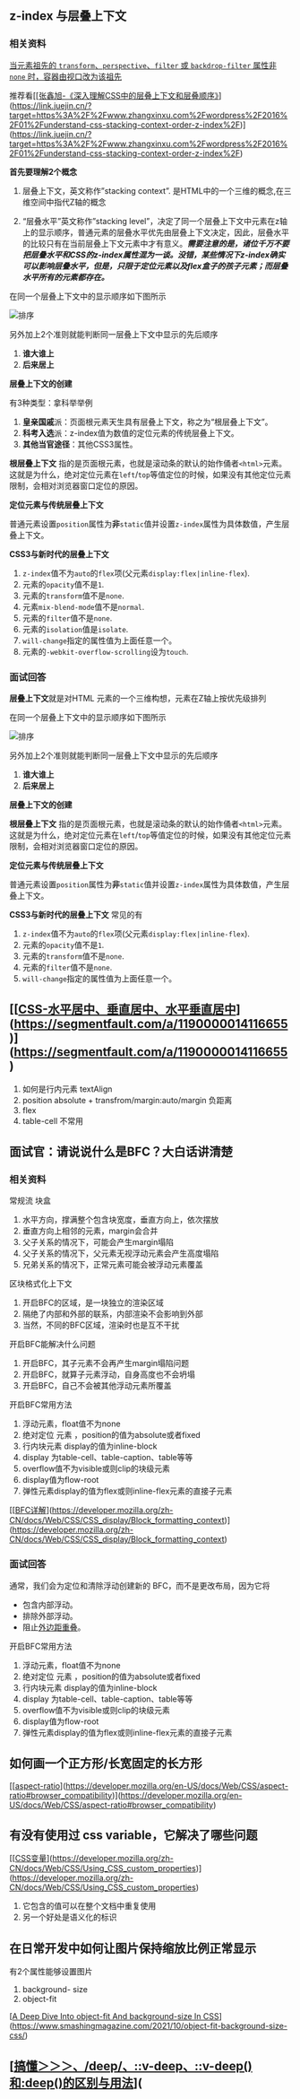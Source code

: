 
## z-index 与层叠上下文

### 相关资料

[当元素祖先的 `transform`、`perspective`、`filter` 或 `backdrop-filter` 属性非 `none` 时，容器由视口改为该祖先](https://developer.mozilla.org/zh-CN/docs/Web/CSS/position)

推荐看[[[张鑫旭-《深入理解CSS中的层叠上下文和层叠顺序》](https://link.juejin.cn/?target=https%3A%2F%2Fwww.zhangxinxu.com%2Fwordpress%2F2016%2F01%2Funderstand-css-stacking-context-order-z-index%2F)](https://link.juejin.cn/?target=https%3A%2F%2Fwww.zhangxinxu.com%2Fwordpress%2F2016%2F01%2Funderstand-css-stacking-context-order-z-index%2F)](https://link.juejin.cn/?target=https%3A%2F%2Fwww.zhangxinxu.com%2Fwordpress%2F2016%2F01%2Funderstand-css-stacking-context-order-z-index%2F)

**首先要理解2个概念**

1. 层叠上下文，英文称作”stacking context”. 是HTML中的一个三维的概念,在三维空间中指代Z轴的概念

2. “层叠水平”英文称作”stacking level”，决定了同一个层叠上下文中元素在z轴上的显示顺序，普通元素的层叠水平优先由层叠上下文决定，因此，层叠水平的比较只有在当前层叠上下文元素中才有意义。***需要注意的是，诸位千万不要把层叠水平和CSS的z-index属性混为一谈。没错，某些情况下z-index确实可以影响层叠水平，但是，只限于定位元素以及flex盒子的孩子元素；而层叠水平所有的元素都存在。***

在同一个层叠上下文中的显示顺序如下图所示

![排序](https://image.zhangxinxu.com/image/blog/201601/2016-01-09_211116.png)

另外加上2个准则就能判断同一层叠上下文中显示的先后顺序

1. **谁大谁上**
2. **后来居上**

**层叠上下文的创建**

有3种类型：拿科举举例

1. **皇亲国戚**派：页面根元素天生具有层叠上下文，称之为“根层叠上下文”。
2. **科考入选**派：z-index值为数值的定位元素的传统层叠上下文。
3. **其他当官途径**：其他CSS3属性。

**根层叠上下文**
指的是页面根元素，也就是滚动条的默认的始作俑者`<html>`元素。这就是为什么，绝对定位元素在`left`/`top`等值定位的时候，如果没有其他定位元素限制，会相对浏览器窗口定位的原因。

**定位元素与传统层叠上下文**

普通元素设置`position`属性为**非**`static`值并设置`z-index`属性为具体数值，产生层叠上下文。

**CSS3与新时代的层叠上下文**

1. `z-index`值不为`auto`的`flex`项(父元素`display:flex|inline-flex`).
2. 元素的`opacity`值不是`1`.
3. 元素的`transform`值不是`none`.
4. 元素`mix-blend-mode`值不是`normal`.
5. 元素的`filter`值不是`none`.
6. 元素的`isolation`值是`isolate`.
7. `will-change`指定的属性值为上面任意一个。
8. 元素的`-webkit-overflow-scrolling`设为`touch`.

### 面试回答

**层叠上下文**就是对HTML 元素的一个三维构想，元素在Z轴上按优先级排列

在同一个层叠上下文中的显示顺序如下图所示

![排序](https://image.zhangxinxu.com/image/blog/201601/2016-01-09_211116.png)

另外加上2个准则就能判断同一层叠上下文中显示的先后顺序

1. **谁大谁上**
2. **后来居上**

**层叠上下文的创建**

**根层叠上下文**
指的是页面根元素，也就是滚动条的默认的始作俑者`<html>`元素。这就是为什么，绝对定位元素在`left`/`top`等值定位的时候，如果没有其他定位元素限制，会相对浏览器窗口定位的原因。

**定位元素与传统层叠上下文**

普通元素设置`position`属性为**非**`static`值并设置`z-index`属性为具体数值，产生层叠上下文。

**CSS3与新时代的层叠上下文** 常见的有

1. `z-index`值不为`auto`的`flex`项(父元素`display:flex|inline-flex`).
2. 元素的`opacity`值不是`1`.
3. 元素的`transform`值不是`none`.
4. 元素的`filter`值不是`none`.
5. `will-change`指定的属性值为上面任意一个。

## [[[CSS-水平居中、垂直居中、水平垂直居中](https://segmentfault.com/a/1190000014116655)](https://segmentfault.com/a/1190000014116655)](https://segmentfault.com/a/1190000014116655)

1. 如何是行内元素 textAlign
2. position absolute + transfrom/margin:auto/margin 负距离
3. flex
4. table-cell 不常用

## 面试官：请说说什么是BFC？大白话讲清楚

### 相关资料

常规流 块盒

1. 水平方向，撑满整个包含块宽度，垂直方向上，依次摆放
2. 垂直方向上相邻的元素，margin会合并
3. 父子关系的情况下，可能会产生margin塌陷
4. 父子关系的情况下，父元素无视浮动元素会产生高度塌陷
5. 兄弟关系的情况下，正常元素可能会被浮动元素覆盖

区块格式化上下文

1. 开启BFC的区域，是一块独立的渲染区域
2. 隔绝了内部和外部的联系，内部渲染不会影响到外部
3. 当然，不同的BFC区域，渲染时也是互不干扰

开启BFC能解决什么问题

1.  开启BFC，其子元素不会再产生margin塌陷问题
2. 开启BFC，就算子元素浮动，自身高度也不会坍塌
3. 开启BFC，自己不会被其他浮动元素所覆盖

开启BFC常用方法

1. 浮动元素，float值不为none
2. 绝对定位 元素 ，position的值为absolute或者fixed
3. 行内块元素 display的值为inline-block
4. display 为table-cell、table-caption、table等等
5. overflow值不为visible或则clip的块级元素
6. display值为flow-root
7. 弹性元素display的值为flex或则inline-flex元素的直接子元素

[[[BFC详解](https://developer.mozilla.org/zh-CN/docs/Web/CSS/CSS_display/Block_formatting_context)](https://developer.mozilla.org/zh-CN/docs/Web/CSS/CSS_display/Block_formatting_context)](https://developer.mozilla.org/zh-CN/docs/Web/CSS/CSS_display/Block_formatting_context)

### 面试回答

通常，我们会为定位和清除浮动创建新的 BFC，而不是更改布局，因为它将

- 包含内部浮动。
- 排除外部浮动。
- 阻止[外边距重叠](https://developer.mozilla.org/zh-CN/docs/Web/CSS/CSS_box_model/Mastering_margin_collapsing)。

开启BFC常用方法

1. 浮动元素，float值不为none
2. 绝对定位 元素 ，position的值为absolute或者fixed
3. 行内块元素 display的值为inline-block
4. display 为table-cell、table-caption、table等等
5. overflow值不为visible或则clip的块级元素
6. display值为flow-root
7. 弹性元素display的值为flex或则inline-flex元素的直接子元素

## 如何画一个正方形/长宽固定的长方形

[[[aspect-ratio](https://developer.mozilla.org/en-US/docs/Web/CSS/aspect-ratio#browser_compatibility)](https://developer.mozilla.org/en-US/docs/Web/CSS/aspect-ratio#browser_compatibility)](https://developer.mozilla.org/en-US/docs/Web/CSS/aspect-ratio#browser_compatibility)

## 有没有使用过 css variable，它解决了哪些问题

[[[CSS变量](https://developer.mozilla.org/zh-CN/docs/Web/CSS/Using_CSS_custom_properties)](https://developer.mozilla.org/zh-CN/docs/Web/CSS/Using_CSS_custom_properties)](https://developer.mozilla.org/zh-CN/docs/Web/CSS/Using_CSS_custom_properties)

1. 它包含的值可以在整个文档中重复使用
2. 另一个好处是语义化的标识

## 在日常开发中如何让图片保持缩放比例正常显示

有2个属性能够设置图片

1. background- size
2. object-fit

[[A Deep Dive Into object-fit And background-size In CSS](https://www.smashingmagazine.com/2021/10/object-fit-background-size-css/)](https://www.smashingmagazine.com/2021/10/object-fit-background-size-css/)



## [[搞懂＞＞＞、/deep/、::v-deep、::v-deep()和:deep()的区别与用法](https://juejin.cn/post/7413669480624357386)](